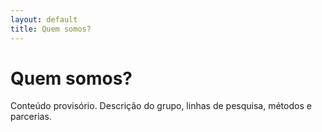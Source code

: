 ```yaml
---
layout: default
title: Quem somos?
---
```


# Quem somos?

Conteúdo provisório. Descrição do grupo, linhas de pesquisa, métodos e parcerias.
